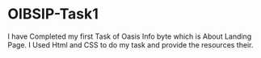 # OIBSIP-Task1
I have Completed my first Task of Oasis Info byte which is About Landing Page. I Used Html and CSS to do my  task and provide the resources their.
